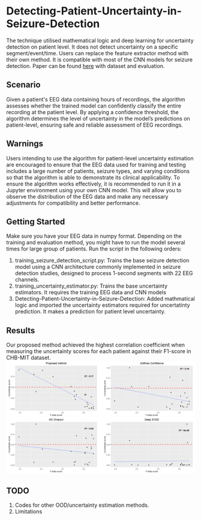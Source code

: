 # Detecting-Patient-Uncertainty-in-Seizure-Detection
The technique utilised mathematical logic and deep learning for uncertainty detection on patient level. It does not detect uncertainty on a specific segment/event/time. Users can replace the feature extractor method with their own method. It is compatible with most of the CNN models for seizure detection. Paper can be found [here](https://www.mdpi.com/1424-8220/23/20/8375) with dataset and evaluation. 

## Scenario
Given a patient's EEG data containing hours of recordings, the algorithm assesses whether the trained model can confidently classify the entire recording at the patient level. By applying a confidence threshold, the algorithm determines the level of uncertainty in the model’s predictions on patient-level, ensuring safe and reliable assessment of EEG recordings. 

## Warnings
Users intending to use the algorithm for patient-level uncertainty estimation are encouraged to ensure that the EEG data used for training and testing includes a large number of patients, seizure types, and varying conditions so that the algorithm is able to demonstrate its clinical applicability.  To ensure the algorithm works effectively, it is recommended to run it in a Jupyter environment using your own CNN model. This will allow you to observe the distribution of the EEG data and make any necessary adjustments for compatibility and better performance.

## Getting Started
Make sure you have your EEG data in numpy format. Depending on the training and evaluation method, you might have to run the model several times for large group of patients. Run the script in the following orders:
1. training_seizure_detection_script.py: Trains the base seizure detection model using a CNN architecture commonly implemented in seizure detection studies, designed to process 1-second segments with 22 EEG channels.
2. training_uncertainty_estimator.py: Trains the base uncertainty estimators. It requires the training EEG data and CNN models 
3. Detecting-Patient-Uncertainty-in-Seizure-Detection: Added mathmatical logic and imported the uncertainty estimators required for uncertatinty prediction. It makes a prediction for patient level uncertainty.

## Results
Our proposed method achieved the highest correlation coefficient when measuring the uncertainty scores for each patient against their F1-score in CHB-MIT dataset.
![Alt text](results.png)

## TODO
1. Codes for other OOD/uncertainty estimation methods. 
3. Limitations
